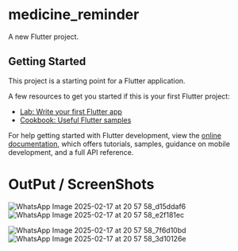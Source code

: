 # medicine_reminder

A new Flutter project.

## Getting Started

This project is a starting point for a Flutter application.

A few resources to get you started if this is your first Flutter project:

- [Lab: Write your first Flutter app](https://docs.flutter.dev/get-started/codelab)
- [Cookbook: Useful Flutter samples](https://docs.flutter.dev/cookbook)

For help getting started with Flutter development, view the
[online documentation](https://docs.flutter.dev/), which offers tutorials,
samples, guidance on mobile development, and a full API reference.

# OutPut / ScreenShots

![WhatsApp Image 2025-02-17 at 20 57 58_d15ddaf6](https://github.com/user-attachments/assets/a233e7a7-427b-427f-98a1-7530fc6854a6)
![WhatsApp Image 2025-02-17 at 20 57 58_e2f181ec](https://github.com/user-attachments/assets/3e79ca1c-1bfc-4419-b877-98e8671c0caf)

![WhatsApp Image 2025-02-17 at 20 57 58_7f6d10bd](https://github.com/user-attachments/assets/84facba5-981b-4d15-b531-d0be43da72e2)
![WhatsApp Image 2025-02-17 at 20 57 58_3d10126e](https://github.com/user-attachments/assets/3a5c0c4b-8954-49a5-81ac-48f17938ba54)







